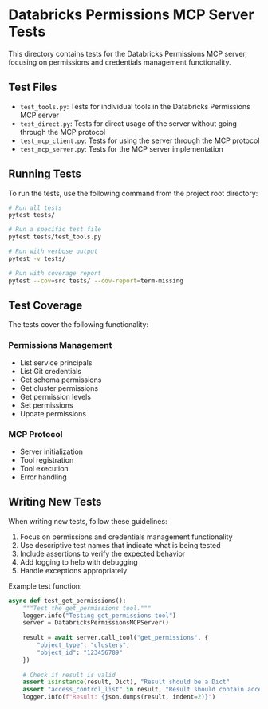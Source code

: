 # Databricks Permissions MCP Server Tests

This directory contains tests for the Databricks Permissions MCP server, focusing on permissions and credentials management functionality.

## Test Files

- `test_tools.py`: Tests for individual tools in the Databricks Permissions MCP server
- `test_direct.py`: Tests for direct usage of the server without going through the MCP protocol
- `test_mcp_client.py`: Tests for using the server through the MCP protocol
- `test_mcp_server.py`: Tests for the MCP server implementation

## Running Tests

To run the tests, use the following command from the project root directory:

```bash
# Run all tests
pytest tests/

# Run a specific test file
pytest tests/test_tools.py

# Run with verbose output
pytest -v tests/

# Run with coverage report
pytest --cov=src tests/ --cov-report=term-missing
```

## Test Coverage

The tests cover the following functionality:

### Permissions Management
- List service principals
- List Git credentials
- Get schema permissions
- Get cluster permissions
- Get permission levels
- Set permissions
- Update permissions

### MCP Protocol
- Server initialization
- Tool registration
- Tool execution
- Error handling

## Writing New Tests

When writing new tests, follow these guidelines:

1. Focus on permissions and credentials management functionality
2. Use descriptive test names that indicate what is being tested
3. Include assertions to verify the expected behavior
4. Add logging to help with debugging
5. Handle exceptions appropriately

Example test function:

```python
async def test_get_permissions():
    """Test the get_permissions tool."""
    logger.info("Testing get_permissions tool")
    server = DatabricksPermissionsMCPServer()
    
    result = await server.call_tool("get_permissions", {
        "object_type": "clusters",
        "object_id": "123456789"
    })
    
    # Check if result is valid
    assert isinstance(result, Dict), "Result should be a Dict"
    assert "access_control_list" in result, "Result should contain access_control_list"
    logger.info(f"Result: {json.dumps(result, indent=2)}") 